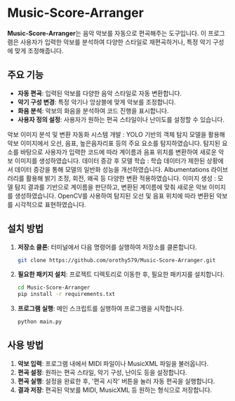# Music-Score-Arranger

**Music-Score-Arranger**는 음악 악보를 자동으로 편곡해주는 도구입니다. 이 프로그램은 사용자가 입력한 악보를 분석하여 다양한 스타일로 재편곡하거나, 특정 악기 구성에 맞게 조정해줍니다.

## 주요 기능

- **자동 편곡**: 입력된 악보를 다양한 음악 스타일로 자동 변환합니다.
- **악기 구성 변경**: 특정 악기나 앙상블에 맞게 악보를 조정합니다.
- **화음 분석**: 악보의 화음을 분석하여 코드 진행을 표시합니다.
- **사용자 정의 설정**: 사용자가 원하는 편곡 스타일이나 난이도를 설정할 수 있습니다.

악보 이미지 분석 및 변환 자동화 시스템 개발 : YOLO 기반의 객체 탐지 모델을 활용해 악보 이미지에서 오선, 음표, 높은음자리표 등의 주요 요소를 탐지하였습니다. 탐지된 요소를 바탕으로 사용자가 입력한 코드에 따라 계이름과 음표 위치를 변환하여 새로운 악보 이미지를 생성하였습니다.
데이터 증강 후 모델 학습 : 학습 데이터가 제한된 상황에서 데이터 증강을 통해 모델의 일반화 성능을 개선하였습니다. Albumentations 라이브러리를 활용해 밝기 조정, 회전, 왜곡 등 다양한 변환 적용하였습니다.
이미지 생성 : 모델 탐지 결과를 기반으로 계이름을 판단하고, 변환된 계이름에 맞춰 새로운 악보 이미지를 생성하였습니다. OpenCV를 사용하여 탐지된 오선 및 음표 위치에 따라 변환된 악보를 시각적으로 표현하였습니다. 

## 설치 방법

1. **저장소 클론**: 터미널에서 다음 명령어를 실행하여 저장소를 클론합니다.

   ```bash
   git clone https://github.com/orothy579/Music-Score-Arranger.git
   ```

2. **필요한 패키지 설치**: 프로젝트 디렉토리로 이동한 후, 필요한 패키지를 설치합니다.

   ```bash
   cd Music-Score-Arranger
   pip install -r requirements.txt
   ```

3. **프로그램 실행**: 메인 스크립트를 실행하여 프로그램을 시작합니다.

   ```bash
   python main.py
   ```

## 사용 방법

1. **악보 입력**: 프로그램 내에서 MIDI 파일이나 MusicXML 파일을 불러옵니다.
2. **편곡 설정**: 원하는 편곡 스타일, 악기 구성, 난이도 등을 설정합니다.
3. **편곡 실행**: 설정을 완료한 후, '편곡 시작' 버튼을 눌러 자동 편곡을 실행합니다.
4. **결과 저장**: 편곡된 악보를 MIDI, MusicXML 등 원하는 형식으로 저장합니다.

